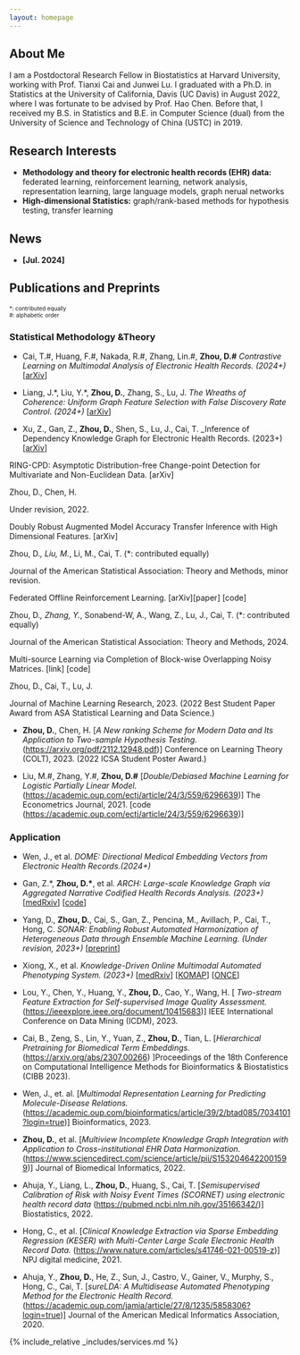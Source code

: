 ```yaml
---
layout: homepage
---
```


## About Me

I am a Postdoctoral Research Fellow in Biostatistics at Harvard University, working with Prof. Tianxi Cai and Junwei Lu. I graduated with a Ph.D. in Statistics at the University of California, Davis (UC Davis) in August 2022, where I was fortunate to be advised by Prof. Hao Chen. Before that, I received my B.S. in Statistics and B.E. in Computer Science (dual) from the University of Science and Technology of China (USTC) in 2019. 

## Research Interests

- **Methodology and theory for electronic health records (EHR) data:** federated learning, reinforcement learning, network analysis, representation learning, large language models, graph nerual networks
- **High-dimensional Statistics:** graph/rank-based methods for hypothesis testing, transfer learning

## News

- **[Jul. 2024]**

## Publications and Preprints

<div style="font-size: 10px;">*: contributed equally </div>

<div style="font-size: 10px;">#: alphabetic order </div>

### Statistical Methodology &Theory

- Cai, T.\#, Huang, F.\#, Nakada, R.\#, Zhang, Lin.\#, **Zhou, D.\#**
_Contrastive Learning on Multimodal Analysis of Electronic Health Records. (2024+)_ [[arXiv](https://arxiv.org/abs/2403.14926)]

- Liang, J.\*, Liu, Y.\*, **Zhou, D.**, Zhang, S., Lu, J. _The Wreaths of Coherence: Uniform Graph Feature Selection with False Discovery Rate Control. (2024+)_ [[arXiv](https://arxiv.org/abs/2403.12284)]

- Xu, Z., Gan, Z., **Zhou, D.**, Shen, S., Lu, J., Cai, T. _Inference of Dependency Knowledge Graph for Electronic Health Records. (2023+) [[arXiv](https://arxiv.org/abs/2312.15611)]

RING-CPD: Asymptotic Distribution-free Change-point Detection for Multivariate and Non-Euclidean Data. [arXiv]

Zhou, D., Chen, H.

Under revision, 2022.

Doubly Robust Augmented Model Accuracy Transfer Inference with High Dimensional Features. [arXiv]

Zhou, D.*, Liu, M.*, Li, M., Cai, T. (*: contributed equally)

Journal of the American Statistical Association: Theory and Methods, minor revision.

Federated Offline Reinforcement Learning. [arXiv][paper] [code]

Zhou, D.*, Zhang, Y.*, Sonabend-W, A., Wang, Z., Lu, J., Cai, T. (*: contributed equally)

Journal of the American Statistical Association: Theory and Methods, 2024.


Multi-source Learning via Completion of Block-wise Overlapping Noisy Matrices. [link] [code]

Zhou, D., Cai, T., Lu, J. 

Journal of Machine Learning Research, 2023. (2022 Best Student Paper Award from ASA Statistical Learning and Data Science.) 




- **Zhou, D.**, Chen, H.  [_A New ranking Scheme for Modern Data and Its Application to Two-sample Hypothesis Testing._ (https://arxiv.org/pdf/2112.12948.pdf)] Conference on Learning Theory (COLT), 2023. (2022 ICSA Student Poster Award.)  

- Liu, M.\#, Zhang, Y.\#, **Zhou, D.\#** [_Double/Debiased Machine Learning for Logistic Partially Linear Model._(https://academic.oup.com/ectj/article/24/3/559/6296639)] The Econometrics Journal, 2021. [code (https://academic.oup.com/ectj/article/24/3/559/6296639)]

### Application

- Wen, J., et al. _DOME: Directional Medical Embedding Vectors from Electronic Health Records.(2024+)_

- Gan, Z.\*, **Zhou, D.\***, et al. _ARCH: Large-scale Knowledge Graph via Aggregated Narrative Codified Health Records Analysis. (2023+)_ [[medRxiv](https://www.medrxiv.org/content/10.1101/2023.05.14.23289955v1)] [[code](https://github.com/yuming14/ARCH)]

-  Yang, D., **Zhou, D.**, Cai, S., Gan, Z., Pencina, M., Avillach, P., Cai, T., Hong, C. _SONAR: Enabling Robust Automated Harmonization of Heterogeneous Data through Ensemble Machine Learning. (Under revision, 2023+)_ [[preprint](https://preprints.jmir.org/preprint/54133)] 

- Xiong, X., et al. _Knowledge-Driven Online Multimodal Automated Phenotyping System. (2023+)_ [[medRxiv](https://www.medrxiv.org/content/10.1101/2023.09.29.23296239v1)] [[KOMAP](https://shiny.parse-health.org/KOMAP/)] [[ONCE](https://shiny.parse-health.org/ONCE/)]

- Lou, Y., Chen, Y., Huang, Y., **Zhou, D.**, Cao, Y., Wang, H.  [ _Two-stream Feature Extraction for Self-supervised Image Quality Assessment._(https://ieeexplore.ieee.org/document/10415683)] IEEE International Conference on Data Mining (ICDM), 2023. 

- Cai, B., Zeng, S., Lin, Y., Yuan, Z., **Zhou, D.**, Tian, L.  [_Hierarchical Pretraining for Biomedical Term Embeddings._ (https://arxiv.org/abs/2307.00266) ]Proceedings of the 18th Conference on Computational Intelligence Methods for Bioinformatics & Biostatistics (CIBB 2023). 

- Wen, J., et. al. [_Multimodal Representation Learning for Predicting Molecule-Disease Relations._ (https://academic.oup.com/bioinformatics/article/39/2/btad085/7034101?login=true)] Bioinformatics, 2023.

- **Zhou, D.**, et al. [_Multiview Incomplete Knowledge Graph Integration with Application to Cross-institutional EHR Data Harmonization._ (https://www.sciencedirect.com/science/article/pii/S1532046422001599)] Journal of Biomedical Informatics, 2022.

- Ahuja, Y., Liang, L., **Zhou, D.**, Huang, S., Cai, T.  [_Semisupervised Calibration of Risk with Noisy Event Times (SCORNET) using electronic health record data_ (https://pubmed.ncbi.nlm.nih.gov/35166342/)] Biostatistics, 2022. 

- Hong, C., et al.  [_Clinical Knowledge Extraction via Sparse Embedding Regression (KESER) with Multi-Center Large Scale Electronic Health Record Data._ (https://www.nature.com/articles/s41746-021-00519-z)] NPJ digital medicine, 2021. 

- Ahuja, Y., **Zhou, D.**, He, Z., Sun, J., Castro, V., Gainer, V., Murphy, S., Hong, C., Cai, T. [_sureLDA: A Multidisease Automated Phenotyping Method for the Electronic Health Record._(https://academic.oup.com/jamia/article/27/8/1235/5858306?login=true)] Journal of the American Medical Informatics Association, 2020. 

{% include_relative _includes/services.md %}
